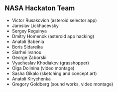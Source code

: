 ## NASA Hackaton Team

* Victor Rusakovich (asteroid selector app)
* Jaroslav Lickhacevsky
* Sergey Reguinya 
* Dmitry Homenok (asteroid app hacking)
* Anatoli Babenia
* Boris Sidareika
* Siarhei Ivanou
* George Zaborski
* Vyacheslav Khodiakov (grasshopper)
* Olga Dolinina (video montage)
* Sasha Gikalo (sketching and concept art)
* Anatoli Kirychenka
* Gregory Goldberg (sound works, video montage)
